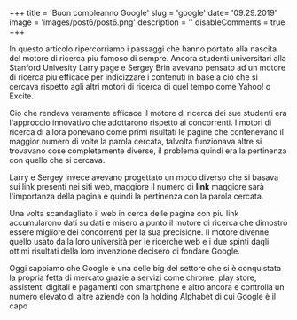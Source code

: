+++ 
title = 'Buon compleanno Google' 
slug = 'google'
date= '09.29.2019'
image = 'images/post6/post6.png' 
description = '' 
disableComments = true
+++

In questo articolo ripercorriamo i passaggi che hanno portato alla nascita del motore di ricerca piu famoso di sempre.
Ancora studenti universitari alla Stanford Univesity Larry page e Sergey Brin avevano pensato ad un motore di ricerca piu efficace per indicizzare i contenuti in base a ciò che si cercava rispetto agli altri motori di ricerca di quel tempo come Yahoo! o Excite.

Cio che rendeva veramente efficace il motore di ricerca dei sue studenti era l'approccio innovativo che adottarono rispetto ai concorrenti. I motori di ricerca di allora ponevano come primi risultati le pagine che contenevano il maggior numero di volte la parola cercata, talvolta funzionava altre si trovavano cose completamente diverse, il problema quindi era la pertinenza con quello che si cercava.

Larry e Sergey invece avevano progettato un modo diverso che si basava sui link presenti nei siti web, maggiore il numero di **link** maggiore sarà l'importanza della pagina e quindi la pertinenza con la parola cercata.

Una volta scandagliato il web in cerca delle pagine con piu link accumularono dati su dati e misero a punto il motore di ricerca che dimostrò essere migliore dei concorrenti per la sua precisione.
Il motore divenne quello usato dalla loro università per le ricerche web e i due spinti dagli ottimi risultati della loro invenzione decisero di fondare Google.

Oggi sappiamo che Google è una delle big del settore che si è conquistata la propria fetta di mercato grazie a servizi come chrome, play store, assistenti digitali e pagamenti con smartphone e altro ancora e controlla un numero elevato di altre aziende con la holding Alphabet di cui Google è il capo

